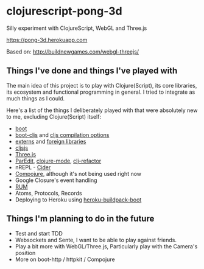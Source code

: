 # clojurescript-pong-3d

Silly experiment with ClojureScript, WebGL and Three.js

https://pong-3d.herokuapp.com

Based on: http://buildnewgames.com/webgl-threejs/

## Things I've done and things I've played with ##

The main idea of this project is to play with Clojure(Script), its core
libraries, its ecosystem and functional programming in general. I tried to
integrate as much things as I could.

Here's a list of the things I deliberately played with that were absolutely new
to me, excluding Clojure(Script) itself:

* [boot](http://boot-clj.com/)
* [boot-cljs](https://github.com/adzerk-oss/boot-cljs) and
  [cljs compilation options](https://github.com/clojure/clojurescript/wiki/Compiler-Options)
* [externs](https://github.com/clojure/clojurescript/wiki/Compiler-Options#externs)
  and
  [foreign libraries](https://github.com/clojure/clojurescript/wiki/Compiler-Options#foreign-libs)
* [cljsjs](cljsjs.github.io)
* [Three.js](http://threejs.org/)
* [ParEdit](https://www.emacswiki.org/emacs/ParEdit),
  [clojure-mode](https://github.com/clojure-emacs/clojure-mode),
  [clj-refactor](https://github.com/clojure-emacs/clj-refactor.el)
* nREPL - [Cider](cider.readthedocs.io)
* [Compojure](https://github.com/weavejester/compojure), although it's not being
  used right now
* Google Closure's event handling
* [RUM](https://github.com/tonsky/rum)
* Atoms, Protocols, Records
* Deploying to Heroku using [heroku-buildpack-boot](https://github.com/DomKM/heroku-buildpack-boot/)

## Things I'm planning to do in the future ##

* Test and start TDD
* Websockets and Sente, I want to be able to play against friends.
* Play a bit more with WebGL/Three.js, Particularly play with the Camera's
  position
* More on boot-http / httpkit / Compojure
